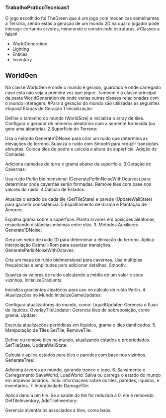 ### TrabalhoPraticoTecnicas1 ###
O jogo escolhido foi TheGreen que é um jogo com mecanicas semelhantes a Terraria, sendo estas a geração de um mundo 2D na qual o jogador pode interagir cortando arvores, minerando e construindo estruturas.
#Classes a falar#
- WorldGeneration
- Lighting
- Entities
- Inventory

## WorldGen ##
Na classe WorldGen é onde o mundo é gerado, guardado e onde carregado caso esta não seja a primeira vez que jogue. Tambem é a classe principal da pasta WorldGeneration de onde varias outras classes relacionadas com o mundo interagem.
#Para a geração do mundo são utilizadas as seguintes etapas#
Etapas de Geração
1.Inicialização:

Define o tamanho do mundo (WorldSize) e inicializa o array de tiles.
Configura o gerador de números aleatórios com a semente fornecida (ou gera uma aleatória).
2.Superfície do Terreno:

Usa o método Generate1DNoise para criar um ruído que determina as elevações do terreno.
Suaviza o ruído com Smooth para reduzir transições abruptas.
Coloca tiles de pedra e calcula a altura da superfície.
Adição de Camadas:

Adiciona camadas de terra e grama abaixo da superfície.
3.Geração de Cavernas:

Usa ruído Perlin bidimensional (GeneratePerlinNoiseWithOctaves) para determinar onde cavernas serão formadas.
Remove tiles com base nos valores do ruído.
4.Cálculo de Estados:

Atualiza o estado de cada tile (SetTileState) e parede (UpdateWallState) para garantir consistência.
5.Espalhamento de Grama e Plantação de Árvores:

Espalha grama sobre a superfície.
Planta árvores em posições aleatórias, respeitando distâncias mínimas entre elas.
3. Métodos Auxiliares
Generate1DNoise:

Gera um vetor de ruído 1D para determinar a elevação do terreno.
Aplica interpolação Catmull-Rom para suavizar transições.
GeneratePerlinNoiseWithOctaves:

Cria um mapa de ruído bidimensional para cavernas.
Usa múltiplas frequências e amplitudes para adicionar detalhes.
Smooth:

Suaviza os valores de ruído calculando a média de um valor e seus vizinhos.
InitializeGradients:

Inicializa gradientes aleatórios para uso no cálculo de ruído Perlin.
4. Atualizações no Mundo
InitializeGameUpdates:

Configura atualizadores do mundo, como:
LiquidUpdater: Gerencia o fluxo de líquidos.
OverlayTileUpdater: Gerencia tiles de sobreposição, como grama.
Update:

Executa atualizações periódicas em líquidos, grama e tiles danificados.
5. Manipulação de Tiles
SetTile, RemoveTile:

Define ou remove tiles no mundo, atualizando estados e propriedades.
SetTileState, UpdateWallState:

Calcula e aplica estados para tiles e paredes com base nos vizinhos.
GenerateTree:

Adiciona árvores ao mundo, gerando tronco e topo.
6. Salvamento e Carregamento
SaveWorld, LoadWorld:
Salva ou carrega o estado do mundo em arquivos binários.
Inclui informações sobre os tiles, paredes, líquidos, e inventários.
7. Interatividade
DamageTile:

Aplica dano a um tile. Se a saúde do tile for reduzida a 0, ele é removido.
GetTileInventory, AddTileInventory:

Gerencia inventários associados a tiles, como baús.
